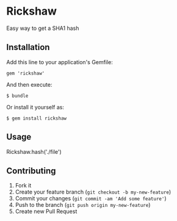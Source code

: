 # Rickshaw

Easy way to get a SHA1 hash

## Installation

Add this line to your application's Gemfile:

    gem 'rickshaw'

And then execute:

    $ bundle

Or install it yourself as:

    $ gem install rickshaw

## Usage

Rickshaw.hash('./file')

## Contributing

1. Fork it
2. Create your feature branch (`git checkout -b my-new-feature`)
3. Commit your changes (`git commit -am 'Add some feature'`)
4. Push to the branch (`git push origin my-new-feature`)
5. Create new Pull Request
